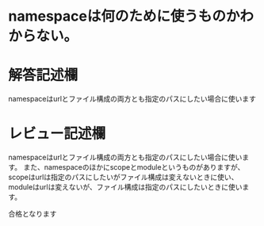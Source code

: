 # namespaceは何のために使うものかわからない。
# 解答記述欄
namespaceはurlとファイル構成の両方とも指定のパスにしたい場合に使います

# レビュー記述欄
namespaceはurlとファイル構成の両方とも指定のパスにしたい場合に使います。
また、namespaceのほかにscopeとmoduleというものがありますが、scopeはurlは指定のパスにしたいがファイル構成は変えないときに使い、moduleはurlは変えないが、ファイル構成は指定のパスにしたいときに使います。


合格となります

